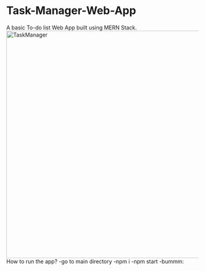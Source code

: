 # Task-Manager-Web-App
A basic To-do list Web App built using MERN Stack. 
<img width="596" alt="TaskManager" src="https://github.com/Kazim68/Task-Manager-Web-App/assets/120156815/7bce73a6-5d47-4a06-9f38-8173f9fb9095">
How to run the app?
-go to main directory
-npm i
-npm start 
-bummm:
